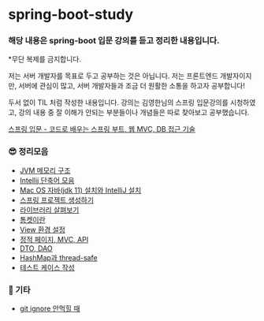 # spring-boot-study

### 해당 내용은 spring-boot 입문 강의를 듣고 정리한 내용입니다.
*무단 복제를 금지합니다.

저는 서버 개발자를 목표로 두고 공부하는 것은 아닙니다. 저는 프론트엔드 개발자이지만, 서버에 관심이 많고, 서버 개발자들과 조금 더 원활한 소통을 하고자 공부합니다!


두서 없이 TIL 처럼 작성한 내용입니다. 강의는 김영한님의 스프링 입문강의를 시청하였고, 강의 내용 중 잘 이해가 안되는 부분들이나 개념들은 따로 찾아보고 공부했습니다.

[스프링 입문 - 코드로 배우는 스프링 부트, 웹 MVC, DB 접근 기술](https://www.inflearn.com/course/%EC%8A%A4%ED%94%84%EB%A7%81-%EC%9E%85%EB%AC%B8-%EC%8A%A4%ED%94%84%EB%A7%81%EB%B6%80%ED%8A%B8/dashboard)

### 😎 정리모음
- [JVM 메모리 구조](https://skillful-limburger-539.notion.site/JVM-27588ce23d3b400fa36e066a9bbbdf08)
- [Intellij 단축어 모음](https://skillful-limburger-539.notion.site/Intellij-464433034d514a078901a78d613e1f5c)
- [Mac OS 자바(jdk 11) 설치와 IntelliJ 설치](https://skillful-limburger-539.notion.site/Mac-OS-jdk-11-IntelliJ-af8056afdfbc445faae15eb646e82d40)
- [스프링 프로젝트 생성하기](https://skillful-limburger-539.notion.site/aecf8ed46cbf4c159da6332e911120f7)
- [라이브러리 살펴보기](https://skillful-limburger-539.notion.site/3a4ae66c543541119542400623370f7d)
- [톰켓이란](https://skillful-limburger-539.notion.site/c701a7d1693944bb84edfe65549edd3a)
- [View 환경 설정](https://skillful-limburger-539.notion.site/View-4d770ac9ca374983b6d1e30f200b4725)
- [정적 페이지, MVC, API](https://skillful-limburger-539.notion.site/MVC-API-4ab3903b0428404591b90d48f820dde5)
- [DTO, DAO](https://skillful-limburger-539.notion.site/DTO-DAO-48da8b7cb447464eb42674a8761ec21c)
- [HashMap과 thread-safe](https://skillful-limburger-539.notion.site/HashMap-thread-safe-df7e3c57b7b7409880543f6f93242ab2)
- [테스트 케이스 작성](https://skillful-limburger-539.notion.site/f514992bd35c4ee9a66aa43976496e23)

### 👀 기타
- [git ignore 안먹힐 때](https://skillful-limburger-539.notion.site/git-ignore-5bca9efeb9c2450dbd1077e9f44fec64)

